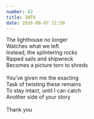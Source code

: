```yaml
---
number: 42
title: IWTU
date: 2016-08-07 21:50
---
```


The lighthouse no longer<br>
Watches what we left<br>
Instead, the splintering rocks<br>
Ripped sails and shipwreck<br>
Becomes a picture torn to shreds<br>
<br>
You’ve given me the exacting<br>
Task of twisting these remains<br>
To stay intact, until I can catch<br>
Another side of your story<br>
<br>
Thank you<br>